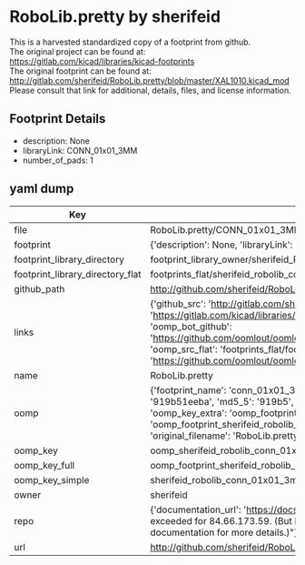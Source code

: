 # RoboLib.pretty by sherifeid  
This is a harvested standardized copy of a footprint from github.  
The original project can be found at:  
https://gitlab.com/kicad/libraries/kicad-footprints  
The original footprint can be found at:
http://gitlab.com/sherifeid/RoboLib.pretty/blob/master/XAL1010.kicad_mod
Please consult that link for additional, details, files, and license information.  
## Footprint Details
* description: None  
* libraryLink: CONN_01x01_3MM  
* number_of_pads: 1  
## yaml dump  
| Key | Value |  
| --- | --- |  
| file | RoboLib.pretty/CONN_01x01_3MM.kicad_mod |  
| footprint | {'description': None, 'libraryLink': 'CONN_01x01_3MM', 'number_of_pads': 1} |  
| footprint_library_directory | footprint_library_owner/sherifeid_RoboLib.pretty |  
| footprint_library_directory_flat | footprints_flat/sherifeid_robolib_conn_01x01_3mm/working |  
| github_path | http://github.com/sherifeid/RoboLib.pretty/blob/master/CONN_01x01_3MM.kicad_mod |  
| links | {'github_src': 'http://gitlab.com/sherifeid/RoboLib.pretty/blob/master/XAL1010.kicad_mod', 'github_src_repo': 'https://gitlab.com/kicad/libraries/kicad-footprints', 'oomp_bot': 'footprints/sherifeid_robolib_conn_01x01_3mm/working', 'oomp_bot_github': 'https://github.com/oomlout/oomlout_oomp_footprint_bot/tree/main/footprints/sherifeid_robolib_conn_01x01_3mm/working', 'oomp_src_flat': 'footprints_flat/footprints_flat/sherifeid_robolib_conn_01x01_3mm/working', 'oomp_src_flat_github': 'https://github.com/oomlout/oomlout_oomp_footprint_src/tree/main/footprints_flat/sherifeid_robolib_conn_01x01_3mm/working'} |  
| name | RoboLib.pretty |  
| oomp | {'footprint_name': 'conn_01x01_3mm', 'library_name': 'robolib', 'md5': '919b51eeba802c885183e7e92fab74bb', 'md5_10': '919b51eeba', 'md5_5': '919b5', 'md5_6': '919b51', 'oomp_key': 'oomp_sherifeid_robolib_conn_01x01_3mm', 'oomp_key_extra': 'oomp_footprint_sherifeid_robolib_conn_01x01_3mm', 'oomp_key_full': 'oomp_footprint_sherifeid_robolib_conn_01x01_3mm_919b51', 'oomp_key_simple': 'sherifeid_robolib_conn_01x01_3mm', 'original_filename': 'RoboLib.pretty/CONN_01x01_3MM.kicad_mod', 'owner_name': 'sherifeid'} |  
| oomp_key | oomp_sherifeid_robolib_conn_01x01_3mm |  
| oomp_key_full | oomp_footprint_sherifeid_robolib_conn_01x01_3mm |  
| oomp_key_simple | sherifeid_robolib_conn_01x01_3mm |  
| owner | sherifeid |  
| repo | {'documentation_url': 'https://docs.github.com/rest/overview/resources-in-the-rest-api#rate-limiting', 'message': "API rate limit exceeded for 84.66.173.59. (But here's the good news: Authenticated requests get a higher rate limit. Check out the documentation for more details.)"} |  
| url | http://github.com/sherifeid/RoboLib.pretty |  

